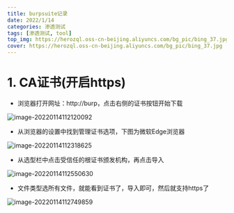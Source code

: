 ```yaml
---
title: burpsuite记录
date: 2022/1/14
categories: 渗透测试
tags: [渗透测试, tool]
top_img: https://herozql.oss-cn-beijing.aliyuncs.com/bg_pic/bing_37.jpg
cover: https://herozql.oss-cn-beijing.aliyuncs.com/bg_pic/bing_37.jpg
---
```




# 1. CA证书(开启https)

- 浏览器打开网址：http://burp，点击右侧的证书按钮开始下载

![image-20220114112120092](https://herozql.oss-cn-beijing.aliyuncs.com/main/image-20220114112120092.png)

- 从浏览器的设置中找到管理证书选项，下图为微软Edge浏览器

![image-20220114112318625](https://herozql.oss-cn-beijing.aliyuncs.com/main/image-20220114112318625.png)

- 从选型栏中点击受信任的根证书颁发机构，再点击导入

![image-20220114112550630](https://herozql.oss-cn-beijing.aliyuncs.com/main/image-20220114112550630.png)

- 文件类型选所有文件，就能看到证书了，导入即可，然后就支持https了

![image-20220114112749859](https://herozql.oss-cn-beijing.aliyuncs.com/main/image-20220114112749859.png)